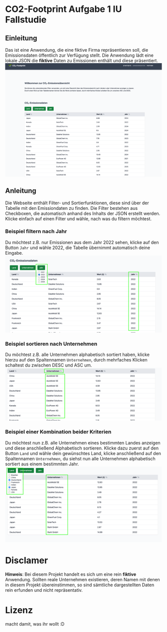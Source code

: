# CO2-Footprint Aufgabe 1 IU Fallstudie
## Einleitung
Das ist eine Anwendung, die eine fiktive Firma repräsentieren soll, die Emissionsdaten öffentlich zur Verfügung stellt.
Die Anwendung lädt eine lokale JSON die **fiktive** Daten zu Emissionen enthält und diese präsentiert.<br>
![CO2-Emissionsdaten](doc/uebersicht_emissionsdaten.png)
## Anleitung
Die Webseite enthält Filter- und Sortierfunktionen, diese sind über der Tabelle mit den Emissiondaten zu finden.
Die Filter bestehen aus Checkboxen, die automatisch anhand des Inhalts der JSON erstellt werden. Klicke einfach auf einen Filter
und wähle, nach was du filtern möchtest.
### Beispiel filtern nach Jahr
Du möchtest z.B. nur Emissionen aus dem Jahr 2022 sehen, klicke auf den Button `Jahr` und wähle 2022, die Tabelle übernimmt automatisch deine Eingabe.<br>
![Filtern nach Jahr](doc/anleitung_filter_jahr.png)
### Beispiel sortieren nach Unternehmen
Du möchtest z.B. alle Unternehmen alphabetisch sortiert haben, klicke hierzu auf den Spaltennamen `Unternehmen`, durch mehrfaches Klicken schaltest du zwischen DESC und ASC um.<br>
![Sortieren nach Unternehmen](doc/anleitung_sortieren_unternehmen.png)
### Beispiel einer Kombination beider Kriterien
Du möchtest nun z.B. alle Unternehmen eines bestimmten Landes anzeigen und diese anschließend Alphabetisch sortieren. Klicke dazu zuerst auf den Button `Land` und wähle dein gewünschtes Land,
klicke anschließend auf den Spaltennamen `Unternehmen`, du siehst nun alle Unternehmen alphabetisch sortiert aus einem bestimmten Jahr.
![Filtern und Sortieren](doc/anleitung_filter_und_sortieren.png)
# Disclamer
**Hinweis**: Bei diesem Projekt handelt es sich um eine rein **fiktive** Anwendung. Sollten reale Unternehmen existieren, deren Namen mit denen in diesem Projekt übereinstimmen, so sind sämtliche dargestellten Daten rein erfunden und nicht repräsentativ.
# Lizenz
macht damit, was ihr wollt :D